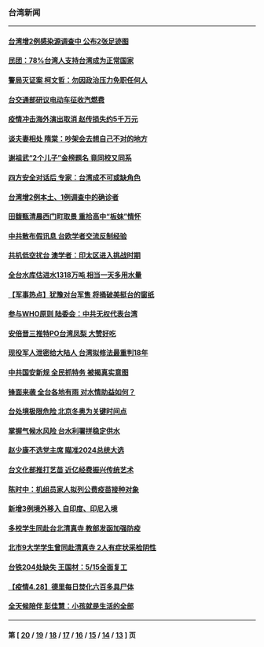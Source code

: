 ### 台湾新闻
---
#### [台湾增2例感染源调查中 公布2张足迹图](../../pages/ncid1349361/n12923193.md) 
#### [民团：78%台湾人支持台湾成为正常国家](../../pages/ncid1349361/n12913991.md) 
#### [警局灭证案 柯文哲：勿因政治压力免职任何人](../../pages/ncid1349361/n12913860.md) 
#### [台交通部研议电动车征收汽燃费](../../pages/ncid1349361/n12913863.md) 
#### [疫情冲击海外演出取消 赵传损失约5千万元](../../pages/ncid1349361/n12913679.md) 
#### [谈夫妻相处 隋棠：吵架会去想自己不对的地方](../../pages/ncid1349361/n12913683.md) 
#### [谢祖武“2个儿子”金榜题名 竟同校又同系](../../pages/ncid1349361/n12913139.md) 
#### [四方安全对话后 专家：台湾成不可或缺角色](../../pages/ncid1349361/n12912639.md) 
#### [台湾增2例本土、1例调查中的确诊者](../../pages/ncid1349361/n12913112.md) 
#### [田馥甄清晨西门町取景 重拾高中“板妹”情怀](../../pages/ncid1349361/n12912985.md) 
#### [中共散布假讯息 台欧学者交流反制经验](../../pages/ncid1349361/n12912844.md) 
#### [共机低空扰台 澳学者：印太区进入挑战时期](../../pages/ncid1349361/n12912850.md) 
#### [全台水库估进水1318万吨 相当一天多用水量](../../pages/ncid1349361/n12912873.md) 
#### [【军事热点】犹豫对台军售 将捅破美挺台的窗纸](../../pages/ncid1349361/n12909041.md) 
#### [参与WHO原则 陆委会：中共无权代表台湾](../../pages/ncid1349361/n12911736.md) 
#### [安倍晋三推特PO台湾凤梨 大赞好吃](../../pages/ncid1349361/n12911255.md) 
#### [现役军人泄密给大陆人 台湾拟修法最重判18年](../../pages/ncid1349361/n12911731.md) 
#### [中共国安新规 全民抓特务 被揭真实意图](../../pages/ncid1349361/n12911615.md) 
#### [锋面来袭 全台各地有雨 对水情助益如何？](../../pages/ncid1349361/n12911448.md) 
#### [台处境极限危险 北京冬奥为关键时间点](../../pages/ncid1349361/n12911321.md) 
#### [掌握气候水风险 台水利署拼稳定供水](../../pages/ncid1349361/n12911324.md) 
#### [赵少康不选党主席 瞄准2024总统大选](../../pages/ncid1349361/n12911198.md) 
#### [台文化部推打艺苗 近亿经费振兴传统艺术](../../pages/ncid1349361/n12911391.md) 
#### [陈时中：机组员家人拟列公费疫苗接种对象](../../pages/ncid1349361/n12911396.md) 
#### [新增3例境外移入 自印度、印尼入境](../../pages/ncid1349361/n12911398.md) 
#### [多校学生同赴台北清真寺 教部发函加强防疫](../../pages/ncid1349361/n12911250.md) 
#### [北市9大学学生曾同赴清真寺 2人有症状采检阴性](../../pages/ncid1349361/n12911245.md) 
#### [台铁204处缺失 王国材：5/15全面复工](../../pages/ncid1349361/n12911252.md) 
#### [【疫情4.28】德里每日焚化六百多具尸体](../../pages/ncid1349361/n12910652.md) 
#### [全天候陪伴 彭佳慧：小孩就是生活的全部](../../pages/ncid1349361/n12910930.md) 

---
#### 第 [ [20](./20.md) / [19](./19.md) / [18](./18.md) / [17](./17.md) / [16](./16.md) / [15](./15.md) / [14](./14.md) / [13](./13.md) ] 页
